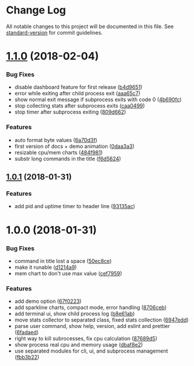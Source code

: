 # Change Log

All notable changes to this project will be documented in this file. See [standard-version](https://github.com/conventional-changelog/standard-version) for commit guidelines.

<a name="1.1.0"></a>
# [1.1.0](https://github.com/antonfisher/utop/compare/v1.0.1...v1.1.0) (2018-02-04)


### Bug Fixes

* disable dashboard feature for first release ([b4d9651](https://github.com/antonfisher/utop/commit/b4d9651))
* error while exiting after child process exit ([aaa65c7](https://github.com/antonfisher/utop/commit/aaa65c7))
* show normal exit message if subprocess exits with code 0 ([4b690fc](https://github.com/antonfisher/utop/commit/4b690fc))
* stop collecting stats after subprocess exits ([caa0499](https://github.com/antonfisher/utop/commit/caa0499))
* stop timer after subprocess exiting ([809d662](https://github.com/antonfisher/utop/commit/809d662))


### Features

* auto format byte values ([6a70d3f](https://github.com/antonfisher/utop/commit/6a70d3f))
* first version of docs + demo animation ([0daa3a3](https://github.com/antonfisher/utop/commit/0daa3a3))
* resizable cpu/mem charts ([484f981](https://github.com/antonfisher/utop/commit/484f981))
* substr long commands in the title ([f6d5624](https://github.com/antonfisher/utop/commit/f6d5624))



<a name="1.0.1"></a>
## [1.0.1](https://github.com/antonfisher/utop/compare/v1.0.0...v1.0.1) (2018-01-31)


### Features

* add pid and uptime timer to header line ([93135ac](https://github.com/antonfisher/utop/commit/93135ac))



<a name="1.0.0"></a>
# 1.0.0 (2018-01-31)


### Bug Fixes

* command in title lost a space ([50ec8ce](https://github.com/antonfisher/utop/commit/50ec8ce))
* make it runable ([d1214a9](https://github.com/antonfisher/utop/commit/d1214a9))
* mem chart to don't use max value ([cef7959](https://github.com/antonfisher/utop/commit/cef7959))


### Features

* add demo option ([67f0223](https://github.com/antonfisher/utop/commit/67f0223))
* add sparkline charts, compact mode, error handling ([8706ceb](https://github.com/antonfisher/utop/commit/8706ceb))
* add terminal ui, show child process log ([b8e61ab](https://github.com/antonfisher/utop/commit/b8e61ab))
* move stats collector to separated class, fixed stats collection ([6947edd](https://github.com/antonfisher/utop/commit/6947edd))
* parse user command, show help, version, add eslint and prettier ([6fadaed](https://github.com/antonfisher/utop/commit/6fadaed))
* right way to kill subrocesses, fix cpu calculation ([87689d5](https://github.com/antonfisher/utop/commit/87689d5))
* show process real cpu and memory usage ([dbaf8e2](https://github.com/antonfisher/utop/commit/dbaf8e2))
* use separated modules for cli, ui, and subprocess management ([fbb3b22](https://github.com/antonfisher/utop/commit/fbb3b22))
